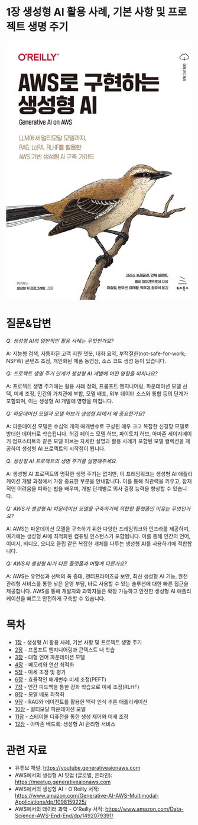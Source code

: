 # 1장 생성형 AI 활용 사례, 기본 사항 및 프로젝트 생명 주기
[![](../img/gaia_book_cover_sm.png)](https://www.amazon.com/Generative-AI-AWS-Multimodal-Applications/dp/1098159225/)

# 질문&답변

_Q: 생성형 AI의 일반적인 활용 사례는 무엇인가요?_

A: 지능형 검색, 자동화된 고객 지원 챗봇, 대화 요약, 부적절한(not-safe-for-work; NSFW) 콘텐츠 조정, 개인화된 제품 동영상, 소스 코드 생성 등이 있습니다.

_Q: 프로젝트 생명 주기 단계가 생성형 AI 개발에 어떤 영향을 미치나요?_

A: 프로젝트 생명 주기에는 활용 사례 정의, 프롬프트 엔지니어링, 파운데이션 모델 선택, 미세 조정, 인간의 가치관에 부합, 모델 배포, 외부 데이터 소스와 통합 등의 단계가 포함되며, 이는 생성형 AI 개발에 영향을 미칩니다. 

_Q: 파운데이션 모델과 모델 허브가 생성형 AI에서 왜 중요한가요?_

A: 파운데이션 모델은 수십억 개의 매개변수로 구성된 매우 크고 복잡한 신경망 모델로 방대한 데이터로 학습됩니다. 허깅 페이스 모델 허브, 파이토치 허브, 아마존 세이지메이커 점프스타트와 같은 모델 허브는 자세한 설명과 활용 사례가 포함된 모델 컬렉션을 제공하여 생성형 AI 프로젝트의 시작점이 됩니다.

_Q: 생성형 AI 프로젝트의 생명 주기를 설명해주세요._

A: 생성형 AI 프로젝트의 명확한 생명 주기는 없지만, 이 프레임워크는 생성형 AI 애플리케이션 개발 과정에서 가장 중요한 부분을 안내합니다. 이를 통해 직관력을 키우고, 잠재적인 어려움을 피하는 법을 배우며, 개발 단계별로 의사 결정 능력을 향상할 수 있습니다.

_Q: AWS가 생성형 AI 파운데이션 모델을 구축하기에 적합한 플랫폼인 이유는 무엇인가요?_

A: AWS는 파운데이션 모델을 구축하기 위한 다양한 프레임워크와 인프라를 제공하며, 여기에는 생성형 AI에 최적화된 컴퓨팅 인스턴스가 포함됩니다. 이를 통해 인간의 언어, 이미지, 비디오, 오디오 클립 같은 복잡한 개체를 다루는 생성형 AI를 사용하기에 적합합니다. 

_Q: AWS의 생성형 AI가 다른 플랫폼과 어떻게 다른가요?_

A: AWS는 유연성과 선택의 폭 증대, 엔터프라이즈급 보안, 최신 생성형 AI 기능, 완전 관리형 서비스를 통한 낮은 운영 부담, 바로 사용할 수 있는 솔루션에 대한 빠른 접근을 제공합니다. AWS를 통해 개발자와 과학자들은 확장 가능하고 안전한 생성형 AI 애플리케이션을 빠르고 안전하게 구축할 수 있습니다. 

# 목차
* [1장](/01_intro) - 생성형 AI 활용 사례, 기본 사항 및 프로젝트 생명 주기
* [2장](/02_prompt) - 프롬프트 엔지니어링과 콘텍스트 내 학습
* [3장](/03_foundation) - 대형 언어 파운데이션 모델
* [4장](/04_optimize) - 메모리와 연산 최적화
* [5장](/05_finetune) - 미세 조정 및 평가
* [6장](/06_peft) - 효율적인 매개변수 미세 조정(PEFT)
* [7장](/07_rlhf) - 인간 피드백을 통한 강화 학습으로 미세 조정(RLHF)
* [8장](/08_deploy) - 모델 배포 최적화
* [9장](/09_rag) - RAG와 에이전트를 활용한 맥락 인식 추론 애플리케이션
* [10장](/10_multimodal) - 멀티모달 파운데이션 모델
* [11장](/11_diffusers) - 스테이블 디퓨전을 통한 생성 제어와 미세 조정
* [12장](/12_bedrock) - 아마존 베드록: 생성형 AI 관리형 서비스

# 관련 자료
* 유튜브 채널: https://youtube.generativeaionaws.com
* AWS에서의 생성형 AI 밋업 (글로벌, 온라인): https://meetup.generativeaionaws.com
* AWS에서의 생성형 AI - O'Reilly 서적: https://www.amazon.com/Generative-AI-AWS-Multimodal-Applications/dp/1098159225/
* AWS에서의 데이터 과학 - O'Reilly 서적: https://www.amazon.com/Data-Science-AWS-End-End/dp/1492079391/
